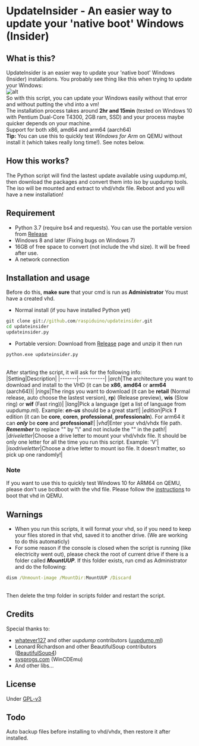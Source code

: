 # UpdateInsider - An easier way to update your 'native boot' Windows (Insider)
## What is this?
UpdateInsider is an easier way to update your 'native boot' Windows (Insider) installations. You probably see thing like this when trying to update your Windows:
<br>![alt](https://www.tenforums.com/attachments/tutorials/244305d1566646745-native-boot-virtual-hard-disk-how-upgrade-windows-vhd-no-upgrade.jpg)
<br>So with this script, you can update your Windows easily without that error and without putting the vhd into a vm! 
<br>The installation process takes around <b>2hr and 15min</b> (tested on Windows 10 with Pentium Dual-Core T4300, 2GB ram, SSD) and your process maybe quicker depends on your machine.
<br>Support for both x86, amd64 and arm64 (aarch64)
<br><b>Tip:</b> You can use this to quickly test <i>Windows for Arm</i> on QEMU without install it (which takes really long time!). See notes below.

## How this works?
The Python script will find the lastest update available using uupdump.ml, then download the packages and convert them into iso by uupdump tools. The iso will be mounted and extract to vhd/vhdx file. Reboot and you will have a new installation!

## Requirement
- Python 3.7 (require bs4 and requests). You can use the portable version from <a href="https://github.com/raspiduino/updateinsider/releases">Release</a>
- Windows 8 and later (Fixing bugs on Windows 7)
- 16GB of free space to convert (not include the vhd size). It will be freed after use.
- A network connection

## Installation and usage
Before do this, <b>make sure</b> that your cmd is run as <b>Administrator</b>
You must have a created vhd.
- Normal install (if you have installed Python yet)
```bat
git clone git://github.com/raspiduino/updateinsider.git
cd updateinsider
updateinsider.py
```
- Portable version: Download from <a href="https://github.com/raspiduino/updateinsider/releases">Release</a> page and unzip it then run
```bat
python.exe updateinsider.py
```

<br>After starting the script, it will ask for the following info:
|Setting|Description|
|-------|-----------|
|<i>arch</i>|The architecture you want to download and install to the VHD (it can be <b>x86</b>, <b>amd64</b> or <b>arm64</b> (aarch64))|
|<i>rings</i>|The rings you want to download (it can be <b>retail</b> (Normal release, auto choose the lastest version), <b>rp</b>) (Release preview), <b>wis</b> (Slow ring) or <b>wif</b> (Fast ring))|
|<i>lang</i>|Pick a language (get a list of language from uupdump.ml). Example: <b><i>en-us</i></b> should be a great start!|
|<i>edition</i>|Pick <b><i>1</i></b> edition (it can be <b>core</b>, <b>coren</b>, <b>professional</b>, <b>professionaln</b>). For arm64 it can <b><i>only</i></b> be <b>core</b> and <b>professional</b>!|
|<i>vhd</i>|Enter your vhd/vhdx file path. <b><i>Remember</i></b> to replace "\" by "\\" and not include the "" in the path!|
|<i>driveletter</i>|Choose a drive letter to mount your vhd/vhdx file. It should be only one letter for all the time you run this script. Example: 'V'|
|<i>isodriveletter</i>|Choose a drive letter to mount iso file. It doesn't matter, so pick up one randomly!|

### Note
If you want to use this to quickly test Windows 10 for ARM64 on QEMU, please don't use bcdboot with the vhd file. Please follow the <a href="https://winaero.com/install-windows-10-arm-qemu/">instructions</a> to boot that vhd in QEMU.

## Warnings
- When you run this scripts, it will format your vhd, so if you need to keep your files stored in that vhd, saved it to another drive. (We are working to do this automaticly)
- For some reason if the console is closed when the script is running (like electricity went out), please check the root of current drive if there is a folder called <b><i>MountUUP</i></b>. If this folder exists, run cmd as Administrator and do the following:
```bat
dism /Unmount-image /MountDir:MountUUP /Discard
```
<br>Then delete the tmp folder in scripts folder and restart the script.

## Credits
Special thanks to:
- <a href="https://github.com/whatever127">whatever127</a> and other <i>uupdump</i> contributors (<a href="https://uupdump.ml">uupdump.ml</a>)
- Leonard Richardson and other BeautifulSoup contributors (<a href="https://pypi.org/project/beautifulsoup4/">BeautifulSoup4</a>)
- <a href="https://sysprogs.com">sysprogs.com</a> (WinCDEmu)
- And other libs...

## License
Under <a href="https://github.com/raspiduino/updateinsider/blob/master/LICENSE">GPL-v3</a>

## Todo
Auto backup files before installing to vhd/vhdx, then restore it after installed.
